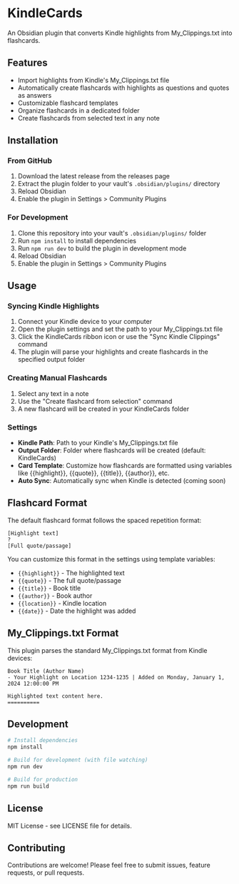 # KindleCards

An Obsidian plugin that converts Kindle highlights from My_Clippings.txt into flashcards.

## Features

- Import highlights from Kindle's My_Clippings.txt file
- Automatically create flashcards with highlights as questions and quotes as answers
- Customizable flashcard templates
- Organize flashcards in a dedicated folder
- Create flashcards from selected text in any note

## Installation

### From GitHub

1. Download the latest release from the releases page
2. Extract the plugin folder to your vault's `.obsidian/plugins/` directory
3. Reload Obsidian
4. Enable the plugin in Settings > Community Plugins

### For Development

1. Clone this repository into your vault's `.obsidian/plugins/` folder
2. Run `npm install` to install dependencies
3. Run `npm run dev` to build the plugin in development mode
4. Reload Obsidian
5. Enable the plugin in Settings > Community Plugins

## Usage

### Syncing Kindle Highlights

1. Connect your Kindle device to your computer
2. Open the plugin settings and set the path to your My_Clippings.txt file
3. Click the KindleCards ribbon icon or use the "Sync Kindle Clippings" command
4. The plugin will parse your highlights and create flashcards in the specified output folder

### Creating Manual Flashcards

1. Select any text in a note
2. Use the "Create flashcard from selection" command
3. A new flashcard will be created in your KindleCards folder

### Settings

- **Kindle Path**: Path to your Kindle's My_Clippings.txt file
- **Output Folder**: Folder where flashcards will be created (default: KindleCards)
- **Card Template**: Customize how flashcards are formatted using variables like {{highlight}}, {{quote}}, {{title}}, {{author}}, etc.
- **Auto Sync**: Automatically sync when Kindle is detected (coming soon)

## Flashcard Format

The default flashcard format follows the spaced repetition format:

```
[Highlight text]
?
[Full quote/passage]
```

You can customize this format in the settings using template variables:
- `{{highlight}}` - The highlighted text
- `{{quote}}` - The full quote/passage
- `{{title}}` - Book title
- `{{author}}` - Book author
- `{{location}}` - Kindle location
- `{{date}}` - Date the highlight was added

## My_Clippings.txt Format

This plugin parses the standard My_Clippings.txt format from Kindle devices:

```
Book Title (Author Name)
- Your Highlight on Location 1234-1235 | Added on Monday, January 1, 2024 12:00:00 PM

Highlighted text content here.
==========
```

## Development

```bash
# Install dependencies
npm install

# Build for development (with file watching)
npm run dev

# Build for production
npm run build
```

## License

MIT License - see LICENSE file for details.

## Contributing

Contributions are welcome! Please feel free to submit issues, feature requests, or pull requests.
